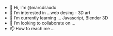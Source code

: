 - 👋 Hi, I’m @marcdilaudo
- 👀 I’m interested in ...web desing - 3D art
- 🌱 I’m currently learning ... Javascript, Blender 3D
- 💞️ I’m looking to collaborate on ...
- 📫 How to reach me ...

<!---
marcdilaudo/marcdilaudo is a ✨ special ✨ repository because its `README.md` (this file) appears on your GitHub profile.
You can click the Preview link to take a look at your changes.
--->
